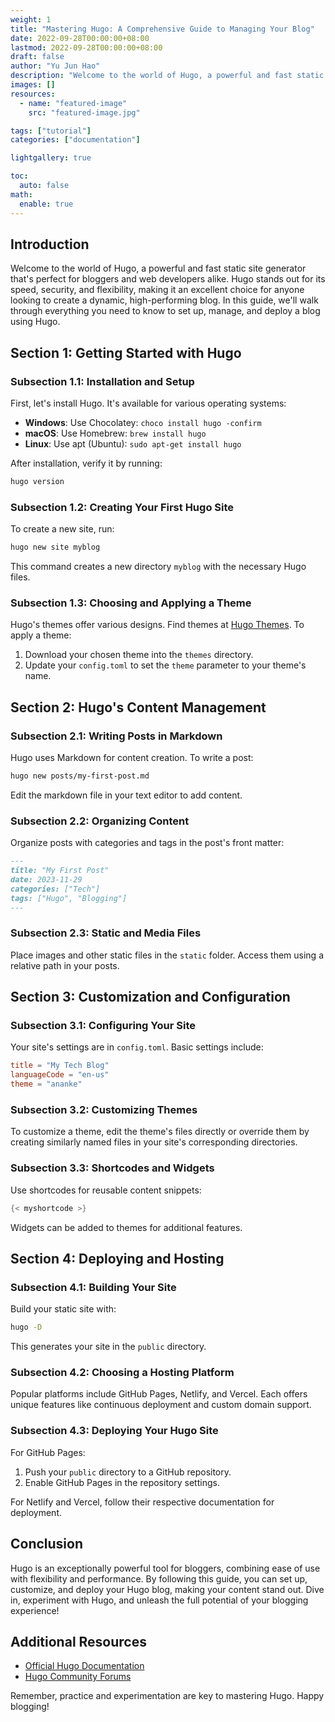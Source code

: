 ```yaml
---
weight: 1
title: "Mastering Hugo: A Comprehensive Guide to Managing Your Blog"
date: 2022-09-28T00:00:00+08:00
lastmod: 2022-09-28T00:00:00+08:00
draft: false
author: "Yu Jun Hao"
description: "Welcome to the world of Hugo, a powerful and fast static site generator that's perfect for bloggers and web developers alike."
images: []
resources:
  - name: "featured-image"
    src: "featured-image.jpg"

tags: ["tutorial"]
categories: ["documentation"]

lightgallery: true

toc:
  auto: false
math:
  enable: true
---
```


<!--more-->

## Introduction

Welcome to the world of Hugo, a powerful and fast static site generator that's perfect for bloggers and web developers alike. Hugo stands out for its speed, security, and flexibility, making it an excellent choice for anyone looking to create a dynamic, high-performing blog. In this guide, we'll walk through everything you need to know to set up, manage, and deploy a blog using Hugo.

## Section 1: Getting Started with Hugo

### Subsection 1.1: Installation and Setup

First, let's install Hugo. It's available for various operating systems:

- **Windows**: Use Chocolatey: `choco install hugo -confirm`
- **macOS**: Use Homebrew: `brew install hugo`
- **Linux**: Use apt (Ubuntu): `sudo apt-get install hugo`

After installation, verify it by running:

```bash
hugo version
```

### Subsection 1.2: Creating Your First Hugo Site

To create a new site, run:

```bash
hugo new site myblog
```

This command creates a new directory `myblog` with the necessary Hugo files.

### Subsection 1.3: Choosing and Applying a Theme

Hugo's themes offer various designs. Find themes at [Hugo Themes](https://themes.gohugo.io/). To apply a theme:

1. Download your chosen theme into the `themes` directory.
2. Update your `config.toml` to set the `theme` parameter to your theme's name.

## Section 2: Hugo's Content Management

### Subsection 2.1: Writing Posts in Markdown

Hugo uses Markdown for content creation. To write a post:

```bash
hugo new posts/my-first-post.md
```

Edit the markdown file in your text editor to add content.

### Subsection 2.2: Organizing Content

Organize posts with categories and tags in the post's front matter:

```markdown
---
title: "My First Post"
date: 2023-11-29
categories: ["Tech"]
tags: ["Hugo", "Blogging"]
---
```

### Subsection 2.3: Static and Media Files

Place images and other static files in the `static` folder. Access them using a relative path in your posts.

## Section 3: Customization and Configuration

### Subsection 3.1: Configuring Your Site

Your site's settings are in `config.toml`. Basic settings include:

```toml
title = "My Tech Blog"
languageCode = "en-us"
theme = "ananke"
```

### Subsection 3.2: Customizing Themes

To customize a theme, edit the theme's files directly or override them by creating similarly named files in your site's corresponding directories.

### Subsection 3.3: Shortcodes and Widgets

Use shortcodes for reusable content snippets:

```go
{< myshortcode >}
```

Widgets can be added to themes for additional features.

## Section 4: Deploying and Hosting

### Subsection 4.1: Building Your Site

Build your static site with:

```bash
hugo -D
```

This generates your site in the `public` directory.

### Subsection 4.2: Choosing a Hosting Platform

Popular platforms include GitHub Pages, Netlify, and Vercel. Each offers unique features like continuous deployment and custom domain support.

### Subsection 4.3: Deploying Your Hugo Site

For GitHub Pages:

1. Push your `public` directory to a GitHub repository.
2. Enable GitHub Pages in the repository settings.

For Netlify and Vercel, follow their respective documentation for deployment.

## Conclusion

Hugo is an exceptionally powerful tool for bloggers, combining ease of use with flexibility and performance. By following this guide, you can set up, customize, and deploy your Hugo blog, making your content stand out. Dive in, experiment with Hugo, and unleash the full potential of your blogging experience!

## Additional Resources

- [Official Hugo Documentation](https://gohugo.io/documentation/)
- [Hugo Community Forums](https://discourse.gohugo.io/)

Remember, practice and experimentation are key to mastering Hugo. Happy blogging!
